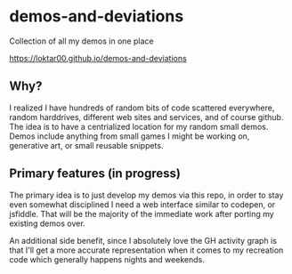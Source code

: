 # demos-and-deviations
Collection of all my demos in one place

https://loktar00.github.io/demos-and-deviations


## Why?

I realized I have hundreds of random bits of code scattered everywhere, random harddrives, different web sites and services, and of course github. The idea is to have a centrialized location for my random small demos. Demos include anything from small games I might be working on, generative art, or small reusable snippets.

## Primary features (in progress)

The primary idea is to just develop my demos via this repo, in order to stay even somewhat disciplined I need a web interface similar to codepen, or jsfiddle. That will be the majority of the immediate work after porting my existing demos over.

An additional side benefit, since I absolutely love the GH activity graph is that I'll get a more accurate representation when it comes to my recreation code which generally happens nights and weekends.
